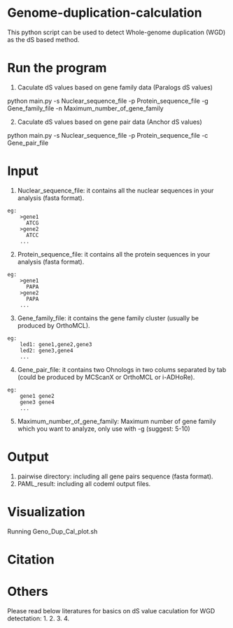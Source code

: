 # Genome-duplication-calculation
  This python script can be used to detect Whole-genome duplication (WGD) as the dS based method.

# Run the program
  1. Caculate dS values based on gene family data (Paralogs dS values)

  python main.py -s Nuclear_sequence_file -p Protein_sequence_file -g Gene_family_file -n Maximum_number_of_gene_family

  2. Caculate dS values based on gene pair data (Anchor dS values)

  python main.py -s Nuclear_sequence_file -p Protein_sequence_file -c Gene_pair_file

# Input
  1. Nuclear_sequence_file: it contains all the nuclear sequences in your analysis (fasta format).
    
    eg:
        >gene1
          ATCG
        >gene2
          ATCC
        ...
  2. Protein_sequence_file: it contains all the protein sequences in your analysis (fasta format).
    
    eg:
        >gene1
          PAPA
        >gene2
          PAPA
        ...
  3. Gene_family_file: it contains the gene family cluster (usually be produced by OrthoMCL).
    
    eg:
        led1: gene1,gene2,gene3
        led2: gene3,gene4
        ...
  4. Gene_pair_file: it contains two Ohnologs in two colums separated by tab (could be produced by MCScanX or OrthoMCL or i-ADHoRe).
    
    eg:
        gene1 gene2
        gene3 gene4
        ...
  5. Maximum_number_of_gene_family: Maximum number of gene family which you want to analyze, only use with -g (suggest: 5-10)

# Output

  1. pairwise directory: including all gene pairs sequence (fasta format).
  2. PAML_result: including all codeml output files.

# Visualization

  Running Geno_Dup_Cal_plot.sh
  
# Citation


# Others
  Please read below literatures for basics on dS value caculation for WGD detectation:
    1.
    2.
    3.
    4.

